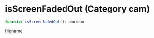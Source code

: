 # isScreenFadedOut (Category cam)

```js
function isScreenFadedOut(): boolean
```

[filename](isScreenFadedOut_m.md ':include')
